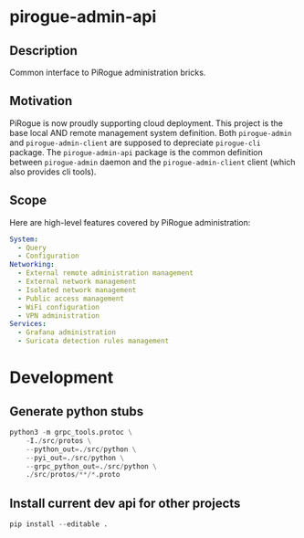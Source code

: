 # pirogue-admin-api

## Description
Common interface to PiRogue administration bricks.

## Motivation
PiRogue is now proudly supporting cloud deployment.
This project is the base local AND remote management system definition.
Both `pirogue-admin` and `pirogue-admin-client` are supposed to depreciate `pirogue-cli` package.
The `pirogue-admin-api` package is the common definition between `pirogue-admin` daemon and the `pirogue-admin-client` client (which also provides cli tools).

## Scope
Here are high-level features covered by PiRogue administration:
```yaml
System:
  - Query
  - Configuration
Networking:
  - External remote administration management
  - External network management
  - Isolated network management
  - Public access management
  - WiFi configuration
  - VPN administration
Services:
  - Grafana administration
  - Suricata detection rules management
```

# Development
## Generate python stubs
```python
python3 -m grpc_tools.protoc \
    -I./src/protos \
    --python_out=./src/python \
    --pyi_out=./src/python \
    --grpc_python_out=./src/python \
    ./src/protos/**/*.proto
```

## Install current dev api for other projects
```python
pip install --editable .
```
